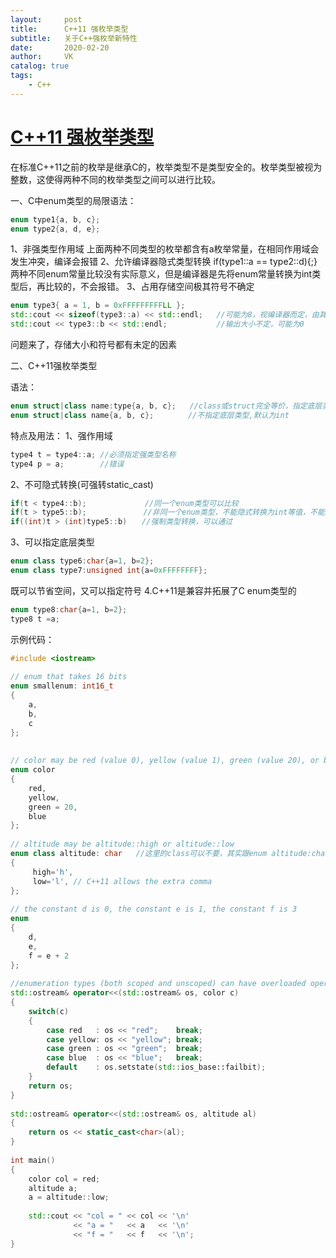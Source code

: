 ```yaml
---
layout:     post
title:      C++11 强枚举类型
subtitle:   关于C++强枚举新特性
date:       2020-02-20
author:     VK
catalog: true
tags:
    - C++
---
```




# [C++11 强枚举类型](https://www.cnblogs.com/DswCnblog/p/6513324.html)

在标准C++11之前的枚举是继承C的，枚举类型不是类型安全的。枚举类型被视为整数，这使得两种不同的枚举类型之间可以进行比较。

一、C中enum类型的局限语法：

```c++
enum type1{a, b, c};
enum type2{a, d, e};
```

1、非强类型作用域
上面两种不同类型的枚举都含有a枚举常量，在相同作用域会发生冲突，编译会报错
2、允许编译器隐式类型转换
if(type1::a == type2::d){;}
两种不同enum常量比较没有实际意义，但是编译器是先将enum常量转换为int类型后，再比较的，不会报错。
3、占用存储空间极其符号不确定

```c++
enum type3{ a = 1, b = 0xFFFFFFFFFLL };
std::cout << sizeof(type3::a) << std::endl;   //可能为8，视编译器而定，由其对齐字长决定的
std::cout << type3::b << std::endl;           //输出大小不定，可能为0
```

问题来了，存储大小和符号都有未定的因素

 

二、C++11强枚举类型

语法：

```c++
enum struct|class name:type{a, b, c};   //class或struct完全等价，指定底层类型type
enum struct|class name{a, b, c};　　　　 //不指定底层类型,默认为int
```

特点及用法：
1、强作用域

```c++
type4 t = type4::a; //必须指定强类型名称
type4 p = a;        //错误
```

2、不可隐式转换(可强转static_cast)

```c++
if(t < type4::b);             //同一个enum类型可以比较
if(t > type5::b);           　//非同一个enum类型，不能隐式转换为int等值，不能比较
if((int)t > (int)type5::b)　　//强制类型转换，可以通过
```

3、可以指定底层类型

```c++
enum class type6:char{a=1, b=2};
enum class type7:unsigned int{a=0xFFFFFFFF};
```

既可以节省空间，又可以指定符号
4.C++11是兼容并拓展了C enum类型的

```c++
enum type8:char{a=1, b=2};
type8 t =a;
```

示例代码：

```c++
#include <iostream>
 
// enum that takes 16 bits
enum smallenum: int16_t
{
    a,
    b,
    c
};
 
 
// color may be red (value 0), yellow (value 1), green (value 20), or blue (value 21)
enum color
{
    red,
    yellow,
    green = 20,
    blue
};
 
// altitude may be altitude::high or altitude::low
enum class altitude: char   //这里的class可以不要，其实跟enum altitude:char 没啥区别
{ 
     high='h',
     low='l', // C++11 allows the extra comma
}; 
 
// the constant d is 0, the constant e is 1, the constant f is 3
enum
{
    d,
    e,
    f = e + 2
};
 
//enumeration types (both scoped and unscoped) can have overloaded operators
std::ostream& operator<<(std::ostream& os, color c)
{
    switch(c)
    {
        case red   : os << "red";    break;
        case yellow: os << "yellow"; break;
        case green : os << "green";  break;
        case blue  : os << "blue";   break;
        default    : os.setstate(std::ios_base::failbit);
    }
    return os;
}
 
std::ostream& operator<<(std::ostream& os, altitude al)
{
    return os << static_cast<char>(al);
}
 
int main()
{
    color col = red;
    altitude a;
    a = altitude::low;
 
    std::cout << "col = " << col << '\n'
              << "a = "   << a   << '\n'
              << "f = "   << f   << '\n';
}
```